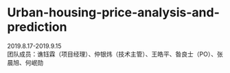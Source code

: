 # Urban-housing-price-analysis-and-prediction
2019.8.17-2019.9.15  
团队成员：谯钰霖（项目经理）、仲银炜（技术主管）、王皓平、昝良士（PO）、张晨旭、何岷勋 
